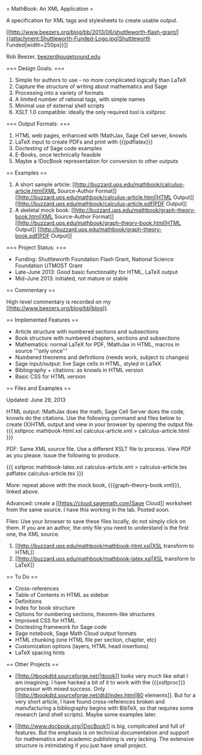 = MathBook: An XML Application =

A specification for XML tags and stylesheets to create usable output.

[[http://www.beezers.org/blog/bb/2013/06/shuttleworth-flash-grant/|{{attachment:Shuttleworth-Funded-Logo.jpg|Shuttleworth Funded|width=250px}}]]

Rob Beezer, beezer@pugetsound.edu

=== Design Goals: ===

  1. Simple for authors to use - no more complicated logically than LaTeX
  1. Capture the structure of writing about mathematics and Sage
  1. Processing into a variety of formats
  1. A limited number of rational tags, with simple names
  1. Minimal use of external shell scripts
  1. XSLT 1.0 compatible: ideally the only required tool is xsltproc 

=== Output Formats: ===

  1.  HTML web pages, enhanced with !MathJax, Sage Cell server, knowls
  1.  LaTeX input to create PDFs and print with {{{pdflatex}}}
  1.  Doctesting of Sage code examples
  1.  E-Books, once technically feasible
  1.  Maybe a !DocBook representation for conversion to other outputs

== Examples ==

  1.  A short sample article:  [[http://buzzard.ups.edu/mathbook/calculus-article.html|XML Source-Author Format]] [[http://buzzard.ups.edu/mathbook/calculus-article.html|HTML Output]] [[http://buzzard.ups.edu/mathbook/calculus-article.pdf|PDF Output]]
  1. A skeletal mock book: [[http://buzzard.ups.edu/mathbook/graph-theory-book.html|XML Source-Author Format]] [[http://buzzard.ups.edu/mathbook/graph-theory-book.html|HTML Output]] [[http://buzzard.ups.edu/mathbook/graph-theory-book.pdf|PDF Output]]

=== Project Status: ===

  * Funding:  Shuttleworth Foundation Flash Grant, National Science Foundation UTMOST Grant
  * Late-June 2013: Good basic functionality for HTML, LaTeX output
  * Mid-June 2013: initiated, not mature or stable

== Commentary ==

High-level commentary is recorded on my [[http://www.beezers.org/blog/bb|blog]].

== Implemented Features ==

 * Article structure with numbered sections and subsections
 * Book structure with numbered chapters, sections and subsections
 * Mathematics: normal LaTeX for PDF, !MathJax in HTML, macros in source '''only once'''
 * Numbered theorems and definitions (needs work, subject to changes)
 * Sage input/output: live Sage cells in HTML, styled in LaTeX
 * Bibliography + citations: as knowls in HTML version
 * Basic CSS for HTML version


== Files and Examples ==

Updated: June 29, 2013
  
HTML output: !MathJax does the math, Sage Cell Server does the code, knowls do the citations.  Use the following command and files below to create (X)HTML output and view in your browser by opening the output file. 
{{{
xsltproc mathbook-html.xsl calculus-article.xml > calculus-article.html
}}}

PDF: Same XML source file.  Use a different XSLT file to process.  View PDF as you please. Issue the following to produce.

{{{
xsltproc mathbook-latex.xsl calculus-article.xml > calculus-article.tex
pdflatex calculus-article.tex
}}}

More:  repeat above with the mock book, {{{graph-theory-book.xml}}}, linked above.

Advanced: create a [[https://cloud.sagemath.com|Sage Cloud]] worksheet from the same source.  I have this working in the lab.  Posted soon.

Files: Use your browser to save these files locally, do not simply click on them.  If you are an author, the only file you need to understand is the first one, the XML source.

  1.  [[http://buzzard.ups.edu/mathbook/mathbook-html.xsl|XSL transform to HTML]]
  1.  [[http://buzzard.ups.edu/mathbook/mathbook-latex.xsl|XSL transform to LaTeX]]

== To Do ==

 * Cross-references
 * Table of Contents in HTML as sidebar
 * Definitions
 * Index for book structure
 * Options for numbering sections, theorem-like structures
 * Improved CSS for HTML
 * Doctesting framework for Sage code
 * Sage notebook, Sage Math Cloud output formats
 * HTML chunking (one HTML file per section, chapter, etc)
 * Customization options (layers, HTML head insertions)
 * LaTeX spacing hints

== Other Projects ==

 * [[http://tbookdtd.sourceforge.net/|tbook]] looks very much like what I am imagining.  I have hacked a bit of it to work with the {{{xsltproc}}} processor with mixed success.  Only [[http://tbookdtd.sourceforge.net/dtd/index.html|80 elements]].  But for a very short article, I have found cross-references broken and manufacturing a bibliography begins with BibTeX, so that requires some research (and shell scripts).  Maybe some examples later.

 * [[http://www.docbook.org/|DocBook]] is big, complicated and full of features. But the emphasis is on technical documentation and support for mathematics and academic publishing is very lacking.  The extensive structure is intimidating if you just have small project.
